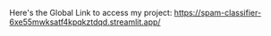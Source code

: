 Here's the Global Link to access my project:
https://spam-classifier-6xe55mwksatf4kpqkztdqd.streamlit.app/
